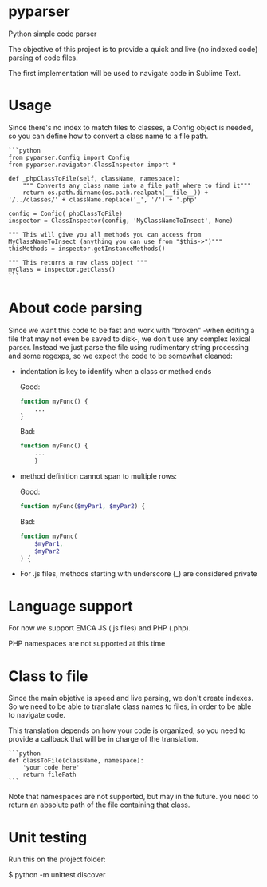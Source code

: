 # pyparser

Python simple code parser

The objective of this project is to provide a quick and live (no indexed code) parsing of code files.

The first implementation will be used to navigate code in Sublime Text.

# Usage

Since there's no index to match files to classes, a Config object is needed, so you can define how to convert a class name to a file path.

    ```python
    from pyparser.Config import Config
    from pyparser.navigator.ClassInspector import *

    def _phpClassToFile(self, className, namespace):
        """ Converts any class name into a file path where to find it"""
        return os.path.dirname(os.path.realpath(__file__)) + '/../classes/' + className.replace('_', '/') + '.php'

    config = Config(_phpClassToFile)
    inspector = ClassInspector(config, 'MyClassNameToInsect', None)

    """ This will give you all methods you can access from MyClassNameToInsect (anything you can use from "$this->")"""
    thisMethods = inspector.getInstanceMethods()

    """ This returns a raw class object """
    myClass = inspector.getClass()
    ```

# About code parsing

Since we want this code to be fast and work with "broken" -when editing a file that may not even be saved to disk-, we don't use any complex lexical parser.
Instead we just parse the file using rudimentary string processing and some regexps, so we expect the code to be somewhat cleaned:

* indentation is key to identify when a class or method ends

    Good:
    ```php
    function myFunc() {
        ...
    }
    ```

    Bad:
    ```php
    function myFunc() {
        ...
        }
    ```

* method definition cannot span to multiple rows:

    Good:
    ```php
    function myFunc($myPar1, $myPar2) {
    ```

    Bad:
    ```php
    function myFunc(
        $myPar1,
        $myPar2
    ) {
    ```

* For .js files, methods starting with underscore (_) are considered private


# Language support

For now we support EMCA JS (.js files) and PHP (.php).

PHP namespaces are not supported at this time


# Class to file

Since the main objetive is speed and live parsing, we don't create indexes. So we need to be able to translate class names to files, in order to be able to navigate code.

This translation depends on how your code is organized, so you need to provide a callback that will be in charge of the translation.

    ```python
    def classToFile(className, namespace):
        'your code here'
        return filePath
    ```

Note that namespaces are not supported, but may in the future. you need to return an absolute path of the file containing that class.


# Unit testing

Run this on the project folder:

$ python -m unittest discover
